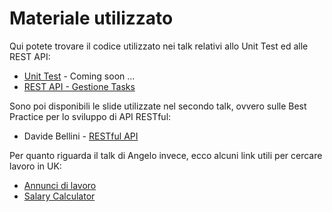 # Materiale utilizzato

Qui potete trovare il codice utilizzato nei talk relativi allo Unit Test ed alle REST API:
- [Unit Test](#) - Coming soon ...
- [REST API - Gestione Tasks](https://github.com/laravel-verona/demo-task-list)

Sono poi disponibili le slide utilizzate nel secondo talk, ovvero sulle Best Practice per lo sviluppo di API RESTful:
- Davide Bellini - [RESTful API](http://www.laravelverona.xyz/repository/annotations/2016-02-27/slides/rest-api)

Per quanto riguarda il talk di Angelo invece, ecco alcuni link utili per cercare lavoro in UK:
- [Annunci di lavoro](http://www.reed.co.uk/)
- [Salary Calculator](http://www.thesalarycalculator.co.uk/)
